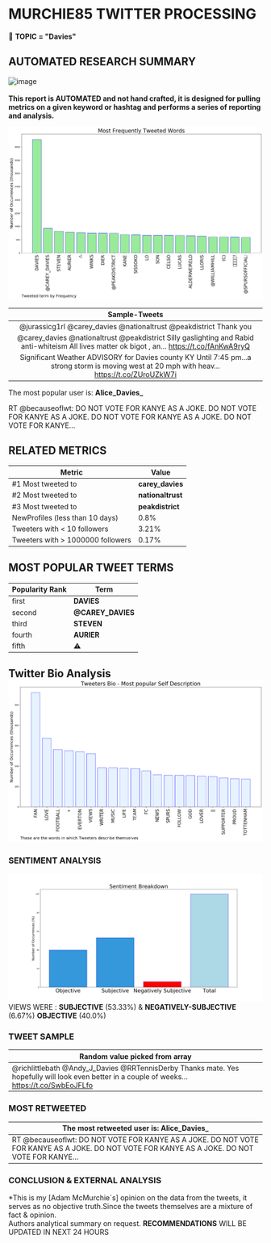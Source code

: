 # MURCHIE85 TWITTER PROCESSING 
&#x1F34E; **TOPIC = "Davies"**

## AUTOMATED RESEARCH SUMMARY

![image](https://marketingplatform.google.com/about/static/images/gmp/analytics-smb-benefit.jpg)
<br></br>
<b> This report is AUTOMATED and not hand crafted, it is designed for pulling metrics on a given keyword or hashtag and performs a series of reporting and analysis.</b>



![image](TWEETS.png)



|                **Sample-Tweets**        |
| :-------------: |
| @jurassicg1rl @carey_davies @nationaltrust @peakdistrict Thank you |
| @carey_davies @nationaltrust @peakdistrict Silly gaslighting and Rabid anti-whiteism All lives matter ok bigot , an… https://t.co/fAnKwA9ryQ |
| Significant Weather ADVISORY for Davies county KY Until 7:45 pm...a strong storm is moving west at 20 mph with heav… https://t.co/ZUroUZkW7i |

The most popular user is: **Alice_Davies_**
<div class="alert alert-block alert-danger"> RT @becauseoflwt: DO NOT VOTE FOR KANYE AS A JOKE. DO NOT VOTE FOR KANYE AS A JOKE. DO NOT VOTE FOR KANYE AS A JOKE. DO NOT VOTE FOR KANYE…</div>

## RELATED METRICS<br>
| Metric | Value |
| ------------- | ------------- |
| #1 Most tweeted to  | **carey_davies** |
| #2 Most tweeted to  | **nationaltrust** |
| #3 Most tweeted to  | **peakdistrict** |
| NewProfiles (less than 10 days) | 0.8%  |
| Tweeters with < 10 followers  | 3.21%|
| Tweeters with > 1000000 followers  | 0.17%  |



## MOST POPULAR TWEET TERMS 


| Popularity Rank  | Term |
| ------------- | ------------- |
| first  | **DAVIES**  |
| second  | **@CAREY_DAVIES**  |
| third  | **STEVEN** |
| fourth  | **AURIER**  |
| fifth  | **⚠️**  |


## Twitter Bio Analysis![image](BIO.png)
### SENTIMENT ANALYSIS
![image](sentiment.png)
VIEWS WERE : **SUBJECTIVE**  (53.33%) & **NEGATIVELY-SUBJECTIVE** (6.67%) **OBJECTIVE** (40.0%)

### TWEET SAMPLE 
| Random value picked from array |
| ------------- |
|@richlittlebath @Andy_J_Davies @RRTennisDerby Thanks mate. Yes hopefully will look even better in a couple of weeks… https://t.co/SwbEoJFLfo |

### MOST RETWEETED 

| The most retweeted user is: **Alice_Davies_**  |
| ------------- |
| RT @becauseoflwt: DO NOT VOTE FOR KANYE AS A JOKE. DO NOT VOTE FOR KANYE AS A JOKE. DO NOT VOTE FOR KANYE AS A JOKE. DO NOT VOTE FOR KANYE… |

### CONCLUSION & EXTERNAL ANALYSIS

*This is my [Adam McMurchie`s] opinion on the data from the tweets, it serves as no objective truth.Since the tweets themselves are a mixture of fact & opinion.<br>
Authors analytical summary on request.
**RECOMMENDATIONS** WILL BE UPDATED IN NEXT  24 HOURS <br>